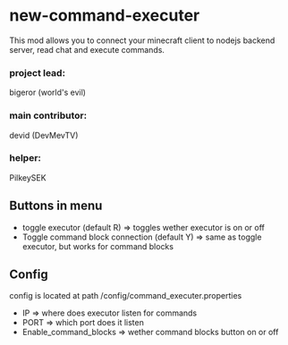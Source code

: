 # new-command-executer
This mod allows you to connect your minecraft client to nodejs backend server, read chat and execute commands.

### project lead:
bigeror (world's evil)
### main contributor:
devid (DevMevTV)
### helper:
PilkeySEK

## Buttons in menu
- toggle executor (default R) => toggles wether executor is on or off
- Toggle command block connection (default Y) => same as toggle executor, but works for command blocks

## Config
config is located at path /config/command_executer.properties
- IP => where does executor listen for commands
- PORT => which port does it listen
- Enable_command_blocks => wether command blocks button on or off
